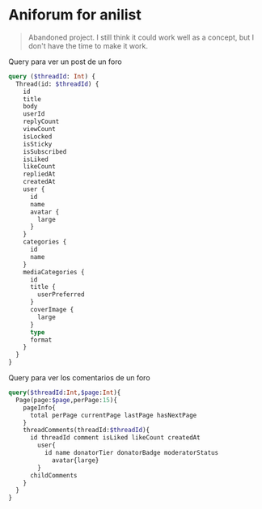 # Aniforum for anilist

> Abandoned project. I still think it could work well as a concept, but I don't have the time to make it work.

Query para ver un post de un foro
```graphql
query ($threadId: Int) {
  Thread(id: $threadId) {
    id
    title
    body
    userId
    replyCount
    viewCount
    isLocked
    isSticky
    isSubscribed
    isLiked
    likeCount
    repliedAt
    createdAt
    user {
      id
      name
      avatar {
        large
      }
    }
    categories {
      id
      name
    }
    mediaCategories {
      id
      title {
        userPreferred
      }
      coverImage {
        large
      }
      type
      format
    }
  }
}
```

Query para ver los comentarios de un foro

```graphql
query($threadId:Int,$page:Int){
  Page(page:$page,perPage:15){
    pageInfo{
      total perPage currentPage lastPage hasNextPage
    }
    threadComments(threadId:$threadId){
      id threadId comment isLiked likeCount createdAt
      	user{
          id name donatorTier donatorBadge moderatorStatus
          	avatar{large}
        }
      childComments
    }
  }
}
```
